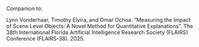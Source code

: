 Companion to: 

Lynn Vonderhaar, Timothy Elvira, and Omar Ochoa. “Measuring the Impact of Scene Level Objects: A Novel Method for Quantitative Explanations”. The 38th International Florida Artificial Intelligence Research Society (FLAIRS) Conference (FLAIRS-38). 2025.
